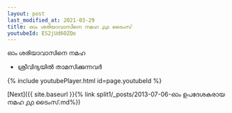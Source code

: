 ```yaml
---
layout: post
last_modified_at: 2021-03-29
title: ഓം ശരിയാവാസിനെ നമഹ ൧൧ ടൈംസ്
youtubeId: ES2jUd6OZQo
---
```

 
 
 ഓം ശരിയാവാസിനെ നമഹ 
 
 -  ശ്രീവിദ്യയിൽ താമസിക്കുന്നവർ 
 
  
 
  
 
 
 
 
 
 


{% include youtubePlayer.html id=page.youtubeId %}
 
[Next]({{ site.baseurl }}{% link  split1/_posts/2013-07-06-ഓം ഉപദേശകരായ നമഹ ൧൧ ടൈംസ്.md%})
 
